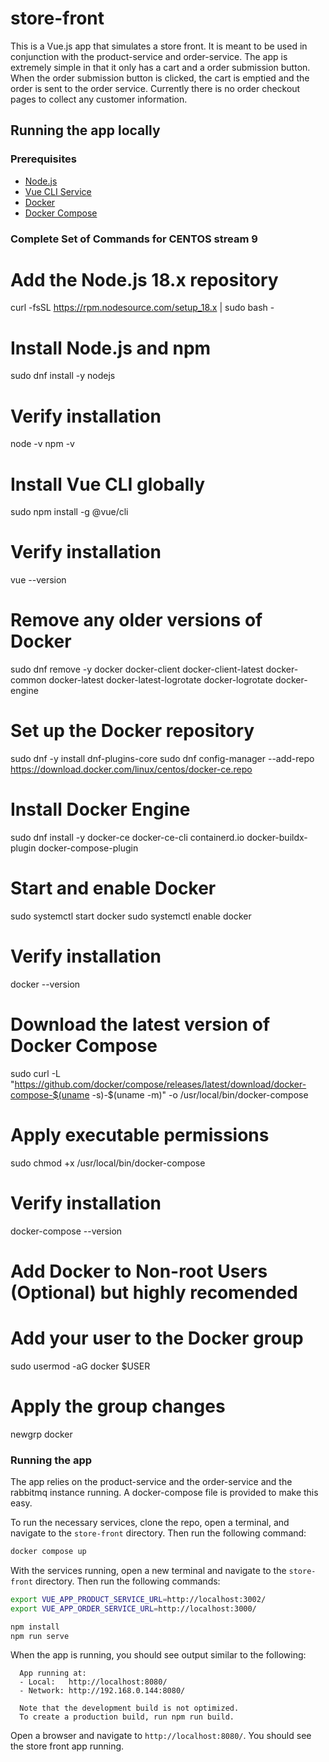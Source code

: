 # store-front

This is a Vue.js app that simulates a store front. It is meant to be used in conjunction with the product-service and order-service. The app is extremely simple in that it only has a cart and a order submission button. When the order submission button is clicked, the cart is emptied and the order is sent to the order service. Currently there is no order checkout pages to collect any customer information.  

## Running the app locally

### Prerequisites

- [Node.js](https://nodejs.org/en/download/)
- [Vue CLI Service](https://cli.vuejs.org/guide/cli-service.html)
- [Docker](https://docs.docker.com/get-docker/)
- [Docker Compose](https://docs.docker.com/compose/install/)


### Complete Set of Commands for CENTOS stream 9
# Add the Node.js 18.x repository
curl -fsSL https://rpm.nodesource.com/setup_18.x | sudo bash -

# Install Node.js and npm
sudo dnf install -y nodejs

# Verify installation
node -v
npm -v
# Install Vue CLI globally
sudo npm install -g @vue/cli

# Verify installation
vue --version

# Remove any older versions of Docker
sudo dnf remove -y docker docker-client docker-client-latest docker-common docker-latest docker-latest-logrotate docker-logrotate docker-engine

# Set up the Docker repository
sudo dnf -y install dnf-plugins-core
sudo dnf config-manager --add-repo https://download.docker.com/linux/centos/docker-ce.repo

# Install Docker Engine
sudo dnf install -y docker-ce docker-ce-cli containerd.io docker-buildx-plugin docker-compose-plugin

# Start and enable Docker
sudo systemctl start docker
sudo systemctl enable docker

# Verify installation
docker --version

# Download the latest version of Docker Compose
sudo curl -L "https://github.com/docker/compose/releases/latest/download/docker-compose-$(uname -s)-$(uname -m)" -o /usr/local/bin/docker-compose

# Apply executable permissions
sudo chmod +x /usr/local/bin/docker-compose

# Verify installation
docker-compose --version

# Add Docker to Non-root Users (Optional) but highly recomended

# Add your user to the Docker group
sudo usermod -aG docker $USER

# Apply the group changes
newgrp docker



### Running the app

The app relies on the product-service and the order-service and the rabbitmq instance running. A docker-compose file is provided to make this easy.

To run the necessary services, clone the repo, open a terminal, and navigate to the `store-front` directory. Then run the following command:

```bash
docker compose up
```

With the services running, open a new terminal and navigate to the `store-front` directory. Then run the following commands:

```bash
export VUE_APP_PRODUCT_SERVICE_URL=http://localhost:3002/
export VUE_APP_ORDER_SERVICE_URL=http://localhost:3000/

npm install
npm run serve
```

When the app is running, you should see output similar to the following:

```text
  App running at:
  - Local:   http://localhost:8080/ 
  - Network: http://192.168.0.144:8080/

  Note that the development build is not optimized.
  To create a production build, run npm run build.
```

Open a browser and navigate to `http://localhost:8080/`. You should see the store front app running.
